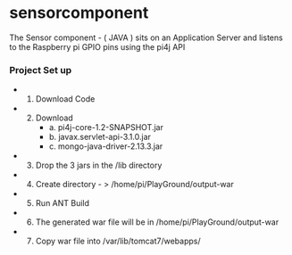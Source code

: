 # sensorcomponent
The Sensor component - ( JAVA ) sits on an Application Server and listens to the Raspberry pi GPIO pins using the pi4j API
### Project Set up
* 1. Download Code
* 2. Download
     * a. pi4j-core-1.2-SNAPSHOT.jar
     * b. javax.servlet-api-3.1.0.jar
     * c. mongo-java-driver-2.13.3.jar
* 3. Drop the 3 jars in the /lib directory
* 4. Create directory - > /home/pi/PlayGround/output-war
* 5. Run ANT Build
* 6. The generated war file will be in /home/pi/PlayGround/output-war
* 7. Copy war file into /var/lib/tomcat7/webapps/
